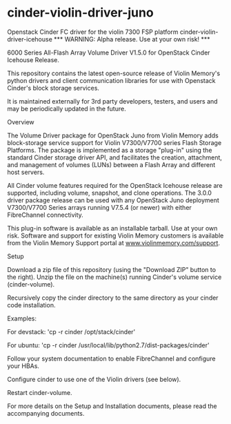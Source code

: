 # cinder-violin-driver-juno
Openstack Cinder FC driver for the violin 7300 FSP platform
cinder-violin-driver-icehouse
*** WARNING: Alpha release. Use at your own risk! ***

6000 Series All-Flash Array Volume Driver V1.5.0 for OpenStack Cinder Icehouse Release.

This repository contains the latest open-source release of Violin Memory's python drivers and client communication libraries for use with Openstack Cinder's block storage services.

It is maintained externally for 3rd party developers, testers, and users and may be periodically updated in the future.

Overview

The Volume Driver package for OpenStack Juno from Violin Memory adds block-storage service support for Violin V7300/V7700 series Flash Storage Platforms. The package is implemented as a storage "plug-in" using the standard Cinder storage driver API, and facilitates the creation, attachment, and management of volumes (LUNs) between a Flash Array and different host servers.

All Cinder volume features required for the OpenStack Icehouse release are supported, including volume, snapshot, and clone operations. The 3.0.0 driver package release can be used with any OpenStack Juno deployment V7300/V7700 Series arrays running V7.5.4 (or newer) with either FibreChannel connectivity.

This plug-in software is available as an installable tarball. Use at your own risk. Software and support for existing Violin Memory customers is available from the Violin Memory Support portal at www.violinmemory.com/support.

Setup

Download a zip file of this repository (using the "Download ZIP" button to the right). Unzip the file on the machine(s) running Cinder's volume service (cinder-volume).

Recursively copy the cinder directory to the same directory as your cinder code installation.

Examples:

For devstack: 'cp -r cinder /opt/stack/cinder'

For ubuntu: 'cp -r cinder /usr/local/lib/python2.7/dist-packages/cinder'

Follow your system documentation to enable FibreChannel and configure your HBAs.

Configure cinder to use one of the Violin drivers (see below).

Restart cinder-volume.


For more details on the Setup and Installation documents, please read the accompanying documents.

